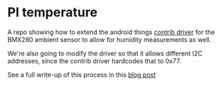 # PI temperature

A repo showing how to extend the android things [contrib driver](https://github.com/androidthings/contrib-drivers/tree/master/bmx280) for the BMX280 ambient sensor to allow for humidity measurements as well.

We're also going to modify the driver so that it allows different I2C addresses, since the contrib driver hardcodes that to 0x77.

See a full write-up of this process in this [blog post](http://zenandroid.io/writing-a-driver-for-android-things-bme280-humidity-sensor/)

